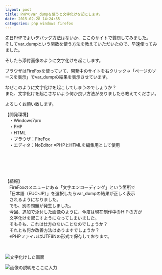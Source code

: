 ```yaml
---
layout: post
title: PHPのvar_dumpを使うと文字化けを起こします。
date: 2015-02-28 14:24:35
categories: php windows firefox
---
```

<p>先日PHPでよいデバッグ方法はないか、ここのサイトで質問してみました。<br>
そしてvar_dumpという関数を使う方法を教えていただいたので、早速使ってみました。</p>

<p>そしたら添付画像のように文字化けを起こします。</p>

<p>ブラウザはFireFoxを使っていて、開発中のサイトを右クリック→「ページのソースを表示」でvar_dumpの結果を表示させています。</p>

<p>なぜこのように文字化けを起こしてしまうのでしょうか？<br>
また、文字化けを起こさないよう何か良い方法がありましたら教えてください。</p>

<p>よろしくお願い致します。</p>

<p>【開発環境】<br>
　・Windows7pro<br>
　・PHP<br>
　・HTML<br>
　・ブラウザ：FireFox<br>
　・エディタ：NoEditor ※PHPとHTMLを編集用として使用</p>

<h1>　</h1>

<p>【続報】<br>
　FireFoxのメニューにある「文字エンコーディング」という箇所で<br>
　「日本語（EUC-JP）」を選択したらvar_dumpの結果が正しく表示<br>
　されるようになりました。<br>
　でも、別の問題が発生しました。<br>
　今回、追加で添付した画像のように、今度は現在制作中のＨＰの方が<br>
　文字化けを起こすようになってしまいました。<br>
　そもそも、これは仕方のないことなのでしょうか？<br>
　それとも何か改善方法はありますでしょうか？<br>
　※PHPファイルはUTF8Nの形式で保存しております。</p>

<p>　</p>

<p><img src="https://i.stack.imgur.com/PSres.jpg" alt="文字化けした画面"></p>

<p><img src="https://i.stack.imgur.com/KcZdF.jpg" alt="画像の説明をここに入力"></p>
